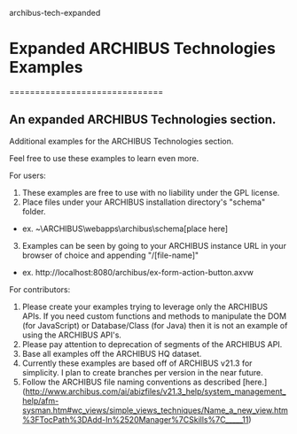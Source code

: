 archibus-tech-expanded
# Expanded ARCHIBUS Technologies Examples
==============================

## An expanded ARCHIBUS Technologies section. ##

Additional examples for the ARCHIBUS Technologies section.

Feel free to use these examples to learn even more.

For users:

1. These examples are free to use with no liability under the GPL license.
2. Place files under your ARCHIBUS installation directory's "schema" folder. 
  - ex. ~\ARCHIBUS\webapps\archibus\schema\[place here]
3. Examples can be seen by going to your ARCHIBUS instance URL in your browser of choice and appending "/[file-name]" 
  - ex. http://localhost:8080/archibus/ex-form-action-button.axvw

For contributors:

1. Please create your examples trying to leverage only the ARCHIBUS APIs. If you need custom functions and methods to manipulate the DOM (for JavaScript) or Database/Class (for Java) then it is not an example of using the ARCHIBUS API's.
2. Please pay attention to deprecation of segments of the ARCHIBUS API.
3. Base all examples off the ARCHIBUS HQ dataset.
4. Currently these examples are based off of ARCHIBUS v21.3 for simplicity. I plan to create branches per version in the near future.
5. Follow the ARCHIBUS file naming conventions as described [here.] (http://www.archibus.com/ai/abizfiles/v21.3_help/system_management_help/afm-sysman.htm#wc_views/simple_views_techniques/Name_a_new_view.htm%3FTocPath%3DAdd-In%2520Manager%7CSkills%7C_____11)
